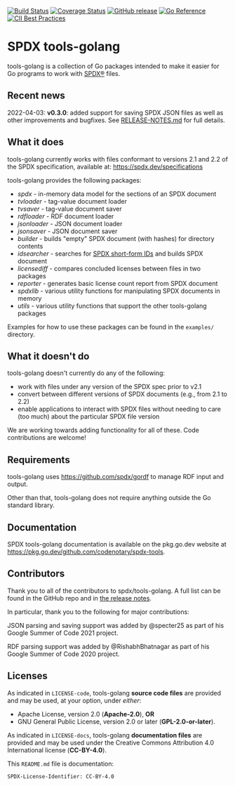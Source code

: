 [![Build Status](https://github.com/codenotary/spdx-tools/workflows/build/badge.svg)](https://github.com/codenotary/spdx-tools/actions)
[![Coverage Status](https://coveralls.io/repos/github/spdx/tools-golang/badge.svg)](https://coveralls.io/github/spdx/tools-golang)
[![GitHub release](https://img.shields.io/github/release/spdx/tools-golang.svg)](https://github.com/codenotary/spdx-tools/releases/latest)
[![Go Reference](https://pkg.go.dev/badge/github.com/codenotary/spdx-tools.svg)](https://pkg.go.dev/github.com/codenotary/spdx-tools)
[![CII Best Practices](https://bestpractices.coreinfrastructure.org/projects/5710/badge)](https://bestpractices.coreinfrastructure.org/projects/5710)

# SPDX tools-golang

tools-golang is a collection of Go packages intended to make it easier for
Go programs to work with [SPDX®](https://spdx.dev/) files.

## Recent news

2022-04-03: **v0.3.0**: added support for saving SPDX JSON files as well as
other improvements and bugfixes. See [RELEASE-NOTES.md](./RELEASE-NOTES.md)
for full details.

## What it does

tools-golang currently works with files conformant to versions 2.1 and 2.2
of the SPDX specification, available at: https://spdx.dev/specifications

tools-golang provides the following packages:

* *spdx* - in-memory data model for the sections of an SPDX document
* *tvloader* - tag-value document loader
* *tvsaver* - tag-value document saver
* *rdfloader* - RDF document loader
* *jsonloader* - JSON document loader
* *jsonsaver* - JSON document saver
* *builder* - builds "empty" SPDX document (with hashes) for directory contents
* *idsearcher* - searches for [SPDX short-form IDs](https://spdx.org/ids/) and builds SPDX document
* *licensediff* - compares concluded licenses between files in two packages
* *reporter* - generates basic license count report from SPDX document
* *spdxlib* - various utility functions for manipulating SPDX documents in memory
* *utils* - various utility functions that support the other tools-golang packages

Examples for how to use these packages can be found in the `examples/`
directory.

## What it doesn't do

tools-golang doesn't currently do any of the following:

* work with files under any version of the SPDX spec prior to v2.1
* convert between different versions of SPDX documents (e.g., from 2.1 to 2.2)
* enable applications to interact with SPDX files without needing to care
  (too much) about the particular SPDX file version

We are working towards adding functionality for all of these. Code contributions
are welcome!

## Requirements

tools-golang uses https://github.com/spdx/gordf to manage RDF input and output.

Other than that, tools-golang does not require anything outside the Go standard
library.

## Documentation

SPDX tools-golang documentation is available on the pkg.go.dev website at https://pkg.go.dev/github.com/codenotary/spdx-tools.

## Contributors

Thank you to all of the contributors to spdx/tools-golang. A full list can be
found in the GitHub repo and in [the release notes](RELEASE-NOTES.md).

In particular, thank you to the following for major contributions:

JSON parsing and saving support was added by @specter25 as part of his Google
Summer of Code 2021 project.

RDF parsing support was added by @RishabhBhatnagar as part of his Google Summer
of Code 2020 project.

## Licenses

As indicated in `LICENSE-code`, tools-golang **source code files** are
provided and may be used, at your option, under *either*:
* Apache License, version 2.0 (**Apache-2.0**), **OR**
* GNU General Public License, version 2.0 or later (**GPL-2.0-or-later**).

As indicated in `LICENSE-docs`, tools-golang **documentation files** are
provided and may be used under the Creative Commons Attribution
4.0 International license (**CC-BY-4.0**).

This `README.md` file is documentation:

`SPDX-License-Identifier: CC-BY-4.0`

